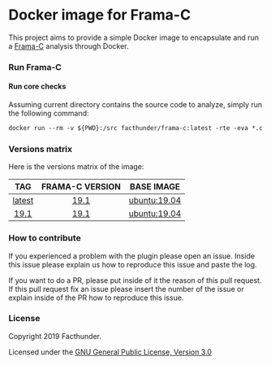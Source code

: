 # Docker image for Frama-C

This project aims to provide a simple Docker image to encapsulate and run a [Frama-C](https://github.com/Frama-C/Frama-C-snapshot) analysis through Docker.

### Run Frama-C

#### Run core checks
Assuming current directory contains the source code to analyze, simply run the following command:
```Dockerfile
docker run --rm -v ${PWD}:/src facthunder/frama-c:latest -rte -eva *.c **/*.c > report.txt
```

### Versions matrix
Here is the versions matrix of the image:

|                          TAG                           |                       FRAMA-C VERSION                       |                        BASE IMAGE                      |
|:------------------------------------------------------:|:------------------------------------------------------------:|:------------------------------------------------------:|
| [latest](https://hub.docker.com/r/facthunder/ikos) | [19.1](https://github.com/Frama-C/Frama-C-snapshot/releases/tag/19.1) | [ubuntu:19.04](https://hub.docker.com/_/ubuntu) |
|  [19.1](https://hub.docker.com/r/facthunder/ikos)  | [19.1](https://github.com/Frama-C/Frama-C-snapshot/releases/tag/19.1) | [ubuntu:19.04](https://hub.docker.com/_/ubuntu) |


### How to contribute
If you experienced a problem with the plugin please open an issue. Inside this issue please explain us how to reproduce this issue and paste the log.

If you want to do a PR, please put inside of it the reason of this pull request. If this pull request fix an issue please insert the number of the issue or explain inside of the PR how to reproduce this issue.

### License
Copyright 2019 Facthunder.

Licensed under the [GNU General Public License, Version 3.0](https://www.gnu.org/licenses/gpl.txt)
